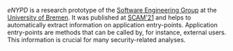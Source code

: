 

*eNYPD* is a research prototype of the [Software Engineering Group](https://www.uni-bremen.de/en/st?v=2&cHash=4ad0bf1d7d37aa3e95817001edef3ea5)
at the [University of Bremen](https://www.uni-bremen.de/en). It was published at [SCAM'21](http://www.ieee-scam.org/2021/)
and helps to automatically extract information on application entry-points. Application entry-points are methods that
can be called by, for instance, external users. This information is crucial for many security-related analyses.
